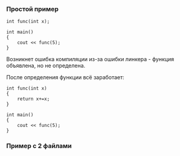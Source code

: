 ### Простой пример
```
int func(int x);

int main()
{
    cout << func(5);
}
```
Возникнет ошибка компиляции из-за ошибки линкера - функция объявлена, но не определена.

После определения функции всё заработает:
```
int func(int x) 
{
    return x+=x;   
}

int main()
{
    cout << func(5);
}
```

### Пример с 2 файлами
